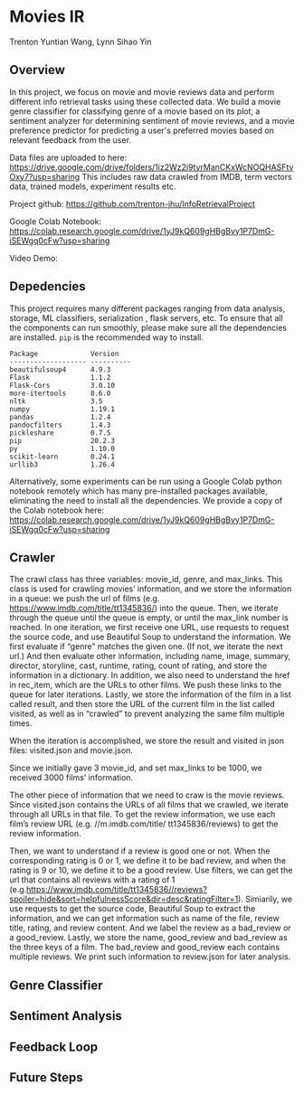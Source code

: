 # Movies IR 

Trenton Yuntian Wang, Lynn Sihao Yin

## Overview
In this project, we focus on movie and movie reviews data and perform different info retrieval tasks using these
 collected data. We build a movie genre classifier for classifying genre of a movie based on its plot, a sentiment
  analyzer for determining sentiment of movie reviews, and a movie preference predictor for predicting a user's
   preferred movies based on relevant feedback from the user.
   
Data files are uploaded to here: https://drive.google.com/drive/folders/1iz2Wz2i9tyrManCKxWcNOQHASFtvOxy7?usp=sharing
This includes raw data crawled from IMDB, term vectors data, trained models, experiment results etc. 

Project github: https://github.com/trenton-jhu/InfoRetrievalProject

Google Colab Notebook: https://colab.research.google.com/drive/1yJ9kQ609gHBgBvy1P7DmG-iSEWgq0cFw?usp=sharing

Video Demo: 

## Depedencies
This project requires many different packages ranging from data analysis, storage, ML classifiers, serialization
, flask servers, etc. To ensure that all the components can run smoothly, please make sure all the dependencies are
 installed. `pip` is the recommended way to install. 
 
```
Package             Version
------------------- ----------
beautifulsoup4      4.9.3
Flask               1.1.2
Flask-Cors          3.0.10
more-itertools      8.6.0
nltk                3.5
numpy               1.19.1
pandas              1.2.4
pandocfilters       1.4.3
pickleshare         0.7.5
pip                 20.2.3
py                  1.10.0
scikit-learn        0.24.1
urllib3             1.26.4
```
Alternatively, some experiments can be run using a Google Colab python notebook remotely which has many pre-installed
 packages available, eliminating the need to install all the dependencies. We provide a copy of the Colab notebook
  here: https://colab.research.google.com/drive/1yJ9kQ609gHBgBvy1P7DmG-iSEWgq0cFw?usp=sharing
 

## Crawler
The crawl class has three variables: movie_id, genre, and max_links. This class is used for crawling movies’ information, and we store the information in a queue: we push the url of films (e.g. https://www.imdb.com/title/tt1345836/) into the queue. Then, we iterate through the queue until the queue is empty, or until the max_link number is reached. In one iteration, we first receive one URL, use requests to request the source code, and use Beautiful Soup to understand the information. We first evaluate if “genre” matches the given one. (If not, we iterate the next url.) And then evaluate other information, including name, image, summary, director, storyline, cast, runtime, rating, count of rating, and store the information in a dictionary. In addition, we also need to understand the href in rec_item, which are the URLs to other films. We push these links to the queue for later iterations. Lastly, we store the information of the film in a list called result, and then store the URL of the current film in the list called visited, as well as in “crawled” to prevent analyzing the same film multiple times. 

When the iteration is accomplished, we store the result and visited in json files: visited.json and movie.json.

Since we initially gave 3 movie_id, and set max_links to be 1000, we received 3000 films’ information.


The other piece of information that we need to craw is the movie reviews. Since visited.json contains the URLs of all films that we crawled, we iterate through all URLs in that file. To get the review information, we use each film’s review URL (e.g. //m.imdb.com/title/ tt1345836/reviews) to get the review information.

Then, we want to understand if a review is good one or not. When the corresponding rating is 0 or 1, we define it to be bad review, and when the rating is 9 or 10, we define it to be a good review. Use filters, we can get the url that contains all reviews with a rating of 1 (e.g.https://www.imdb.com/title/tt1345836//reviews?spoiler=hide&sort=helpfulnessScore&dir=desc&ratingFilter=1). Simiarily, we use requests to get the source code, Beautiful Soup to extract the information, and we can get information such as name of the file, review title, rating, and review content. And we label the review as a bad_review or a good_review.
Lastly, we store the name, good_review and bad_review as the three keys of a film. The bad_review and good_review each contains multiple reviews. We print such information to review.json for later analysis.




## Genre Classifier


## Sentiment Analysis

## Feedback Loop

## Future Steps
